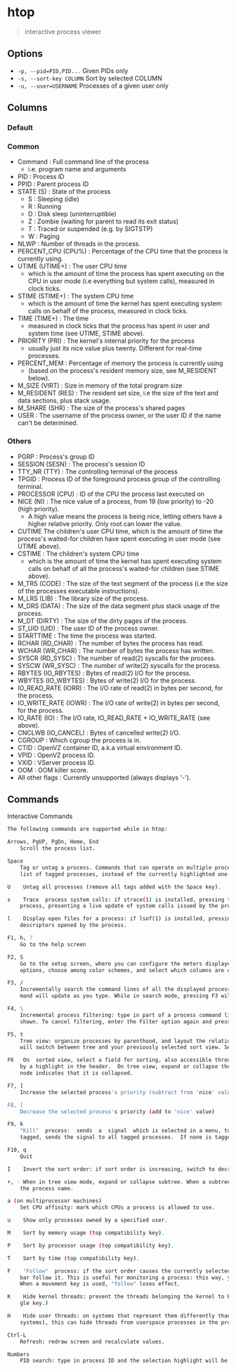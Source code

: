 # htop

> interactive process viewer

## Options

- `-p, --pid=PID,PID...` Given PIDs only
- `-s, --sort-key COLUMN` Sort by selected COLUMN
- `-u, --user=USERNAME` Processes of a given user only

## Columns

### Default

### Common

- Command : Full command line of the process
    - i.e. program name and arguments
- PID : Process ID
- PPID : Parent process ID
- STATE (S) : State of the process
    - S : Sleeping (idle)
    - R : Running
    - D : Disk sleep (uninterruptible)
    - Z : Zombie (waiting for parent to read its exit status)
    - T : Traced or suspended (e.g. by SIGTSTP)
    - W : Paging
- NLWP : Number of threads in the process.
- PERCENT_CPU (CPU%) : Percentage of the CPU time that the process is currently using.
- UTIME (UTIME+) : The user CPU time
    - which is the amount of time the process has spent executing on the CPU in user mode (i.e everything but system calls), measured in clock ticks.
- STIME (STIME+) : The system CPU time
    - which is the amount of time the kernel has spent executing system calls on behalf of the process, measured in clock ticks.
- TIME (TIME+) : The time
    - measured in clock ticks that the process has spent in user and system time (see UTIME, STIME above).
- PRIORITY (PRI) : The kernel's internal priority for the process
    - usually just its nice value plus twenty. Different for real-time processes.
- PERCENT_MEM : Percentage of memory the process is currently using
    - (based on the process's resident memory size, see  M_RESIDENT below).
- M_SIZE (VIRT) : Size in memory of the total program size
- M_RESIDENT (RES) : The resident set size, i.e the size of the text and data sections, plus stack usage.
- M_SHARE (SHR) : The size of the process's shared pages
- USER : The username of the process owner, or the user ID if the name can't be determined.

### Others

- PGRP : Process's group ID
- SESSION (SESN) : The process's session ID
- TTY_NR (TTY) : The controlling terminal of the process
- TPGID : Process ID of the foreground process group of the controlling terminal.
- PROCESSOR (CPU) : ID of the CPU the process last executed on
- NICE (NI) : The nice value of a process, from 19 (low priority) to -20 (high priority).
    - A high value means the process is being nice, letting others have a higher relative priority. Only root can lower the value.
- CUTIME
    The  children's user CPU time, which is the amount of time the process's waited-for children have spent executing
    in user mode (see UTIME above).
- CSTIME : The children's system CPU time
    - which is the amount of time the kernel has spent executing system calls on  behalf of all the process's waited-for children (see STIME above).
- M_TRS (CODE) : The size of the text segment of the process (i.e the size of the processes executable instructions).
- M_LRS (LIB) : The library size of the process.
- M_DRS (DATA) : The size of the data segment plus stack usage of the process.
- M_DT (DIRTY) : The size of the dirty pages of the process.
- ST_UID (UID) : The user ID of the process owner.
- STARTTIME : The time the process was started.
- RCHAR (RD_CHAR) : The number of bytes the process has read.
- WCHAR (WR_CHAR) : The number of bytes the process has written.
- SYSCR (RD_SYSC) : The number of read(2) syscalls for the process.
- SYSCW (WR_SYSC) : The number of write(2) syscalls for the process.
- RBYTES (IO_RBYTES) : Bytes of read(2) I/O for the process.
- WBYTES (IO_WBYTES) : Bytes of write(2) I/O for the process.
- IO_READ_RATE (IORR) : The I/O rate of read(2) in bytes per second, for the process.
- IO_WRITE_RATE (IOWR) : The I/O rate of write(2) in bytes per second, for the process.
- IO_RATE (IO) : The I/O rate, IO_READ_RATE + IO_WRITE_RATE (see above).
- CNCLWB (IO_CANCEL) : Bytes of cancelled write(2) I/O.
- CGROUP : Which cgroup the process is in.
- CTID : OpenVZ container ID, a.k.a virtual environment ID.
- VPID : OpenVZ process ID.
- VXID : VServer process ID.
- OOM : OOM killer score.
- All other flags : Currently unsupported (always displays '-').

## Commands

Interactive Commands

```bash
The following commands are supported while in htop:

Arrows, PgUP, PgDn, Home, End
    Scroll the process list.

Space
    Tag or untag a process. Commands that can operate on multiple processes, like "kill", will  then  apply  over  the
    list of tagged processes, instead of the currently highlighted one.

U    Untag all processes (remove all tags added with the Space key).

s    Trace  process system calls: if strace(1) is installed, pressing this key will attach it to the currently selected
    process, presenting a live update of system calls issued by the process.

l    Display open files for a process: if lsof(1) is installed, pressing  this  key  will  display  the  list  of  file
    descriptors opened by the process.

F1, h, ?
    Go to the help screen

F2, S
    Go to the setup screen, where you can configure the meters displayed at the top of the screen, set various display
    options, choose among color schemes, and select which columns are displayed, in which order.

F3, /
    Incrementally search the command lines of all the displayed processes. The currently selected  (highlighted)  com‐
    mand will update as you type. While in search mode, pressing F3 will cycle through matching occurrences.

F4, \
    Incremental process filtering: type in part of a process command line and only processes whose names match will be
    shown. To cancel filtering, enter the Filter option again and press Esc.

F5, t
    Tree view: organize processes by parenthood, and layout the relations between them as a  tree.  Toggling  the  key
    will switch between tree and your previously selected sort view. Selecting a sort view will exit tree view.

F6   On  sorted view, select a field for sorting, also accessible through < and >.  The current sort field is indicated
    by a highlight in the header.  On tree view, expand or collapse the current subtree. A "+" indicator in  the  tree
    node indicates that it is collapsed.

F7, ]
    Increase the selected process's priority (subtract from 'nice' value).  This can only be done by the superuser.

F8, [
    Decrease the selected process's priority (add to 'nice' value)

F9, k
    "Kill"  process:  sends  a  signal  which is selected in a menu, to one or a group of processes. If processes were
    tagged, sends the signal to all tagged processes.  If none is tagged, sends to the currently selected process.

F10, q
    Quit

I    Invert the sort order: if sort order is increasing, switch to decreasing, and vice-versa.

+, - When in tree view mode, expand or collapse subtree. When a subtree is collapsed a "+" sign shows to  the  left  of
    the process name.

a (on multiprocessor machines)
    Set CPU affinity: mark which CPUs a process is allowed to use.

u    Show only processes owned by a specified user.

M    Sort by memory usage (top compatibility key).

P    Sort by processor usage (top compatibility key).

T    Sort by time (top compatibility key).

F    "Follow"  process: if the sort order causes the currently selected process to move in the list, make the selection
    bar follow it. This is useful for monitoring a process: this way, you can keep a process always visible on screen.
    When a movement key is used, "follow" loses effect.

K    Hide kernel threads: prevent the threads belonging the kernel to be displayed in the process list. (This is a tog‐
    gle key.)

H    Hide user threads: on systems that represent them differently than ordinary processes (such as  recent  NPTL-based
    systems), this can hide threads from userspace processes in the process list. (This is a toggle key.)

Ctrl-L
    Refresh: redraw screen and recalculate values.

Numbers
    PID search: type in process ID and the selection highlight will be moved to it.
```